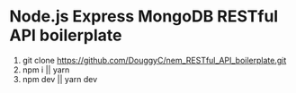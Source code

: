 # Node.js Express MongoDB RESTful API boilerplate

1. git clone https://github.com/DouggyC/nem_RESTful_API_boilerplate.git
2. npm i || yarn
3. npm dev || yarn dev